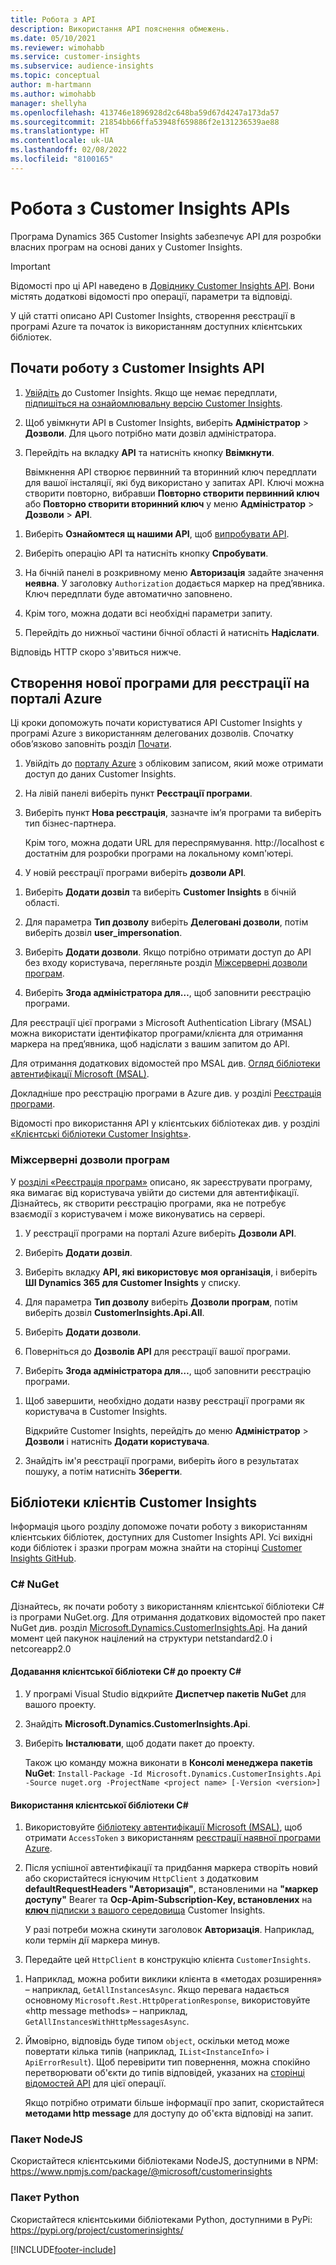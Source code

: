 ```yaml
---
title: Робота з API
description: Використання API пояснення обмежень.
ms.date: 05/10/2021
ms.reviewer: wimohabb
ms.service: customer-insights
ms.subservice: audience-insights
ms.topic: conceptual
author: m-hartmann
ms.author: wimohabb
manager: shellyha
ms.openlocfilehash: 413746e1896928d2c648ba59d67d4247a173da57
ms.sourcegitcommit: 21854bb66ffa53948f659886f2e131236539ae88
ms.translationtype: HT
ms.contentlocale: uk-UA
ms.lasthandoff: 02/08/2022
ms.locfileid: "8100165"
---
```

# <a name="work-with-customer-insights-apis"></a>Робота з Customer Insights APIs

Програма Dynamics 365 Customer Insights забезпечує API для розробки власних програм на основі даних у Customer Insights.

> [!IMPORTANT]
> Відомості про ці API наведено в [Довіднику Customer Insights API](https://developer.ci.ai.dynamics.com/api-details#api=CustomerInsights). Вони містять додаткові відомості про операції, параметри та відповіді.

У цій статті описано API Customer Insights, створення реєстрації в програмі Azure та початок із використанням доступних клієнтських бібліотек.

## <a name="get-started-trying-the-customer-insights-apis"></a>Почати роботу з Customer Insights API

1. [Увійдіть](https://home.ci.ai.dynamics.com) до Customer Insights. Якщо ще немає передплати, [підпишіться на ознайомлювальну версію Customer Insights](https://aka.ms/tryci).

1. Щоб увімкнути API в Customer Insights, виберіть **Адміністратор** > **Дозволи**. Для цього потрібно мати дозвіл адміністратора.

1. Перейдіть на вкладку **API** та натисніть кнопку **Ввімкнути**.    
 
   Ввімкнення API створює первинний та вторинний ключ передплати для вашої інсталяції, які буд використано у запитах API. Ключі можна створити повторно, вибравши **Повторно створити первинний ключ** або **Повторно створити вторинний ключ** у меню **Адміністратор** > **Дозволи** > **API**.

<!--  :::image type="content" source="media/enable-apis.gif" alt-text="Enable Customer Insights APIs."::: -->

1. Виберіть **Ознайомтеся щ нашими API**, щоб [випробувати API](https://developer.ci.ai.dynamics.com/api-details#api=CustomerInsights&operation=Get-all-instances).

1. Виберіть операцію API та натисніть кнопку **Спробувати**.

1. На бічній панелі в розкривному меню **Авторизація** задайте значення **неявна**. У заголовку `Authorization` додається маркер на пред’явника. Ключ передплати буде автоматично заповнено.
  
1. Крім того, можна додати всі необхідні параметри запиту.

1. Перейдіть до нижньої частини бічної області й натисніть **Надіслати**.

Відповідь HTTP скоро з'явиться нижче.

<!--   :::image type="content" source="media/try-apis.gif" alt-text="How to test the APIs."::: -->

## <a name="create-a-new-app-registration-in-the-azure-portal"></a>Створення нової програми для реєстрації на порталі Azure

Ці кроки допоможуть почати користуватися API Customer Insights у програмі Azure з використанням делегованих дозволів. Спочатку обов’язково заповніть розділ [Почати](#get-started-trying-the-customer-insights-apis).

1. Увійдіть до [порталу Azure](https://portal.azure.com) з обліковим записом, який може отримати доступ до даних Customer Insights.

1. На лівій панелі виберіть пункт **Реєстрації програми**.

1. Виберіть пункт **Нова реєстрація**, зазначте ім’я програми та виберіть тип бізнес-партнера.
 
   Крім того, можна додати URL для переспрямування. http://localhost є достатнім для розробки програми на локальному комп'ютері.

1. У новій реєстрації програми виберіть **дозволи API**.

<!--   :::image type="content" source="media/app-registration-1.gif" alt-text="How to set API permissions in App registration."::: -->

1. Виберіть **Додати дозвіл** та виберіть **Customer Insights** в бічній області.

1. Для параметра **Тип дозволу** виберіть **Делеговані дозволи**, потім виберіть дозвіл **user_impersonation**.

1. Виберіть **Додати дозволи**. Якщо потрібно отримати доступ до API без входу користувача, перегляньте розділ [Міжсерверні дозволи програм](#server-to-server-application-permissions).

1. Виберіть **Згода адміністратора для…**, щоб заповнити реєстрацію програми.

Для реєстрації цієї програми з Microsoft Authentication Library (MSAL) можна використати ідентифікатор програми/клієнта для отримання маркера на пред’явника, щоб надіслати з вашим запитом до API.

<!-- :::image type="content" source="media/grant-admin-consent.gif" alt-text="How to grant admin consent."::: -->

Для отримання додаткових відомостей про MSAL див. [Огляд бібліотеки автентифікації Microsoft (MSAL)](/azure/active-directory/develop/msal-overview).

Докладніше про реєстрацію програми в Azure див. у розділі [Реєстрація програми](/azure/active-directory/develop/quickstart-register-app.md#register-an-application).

Відомості про використання API у клієнтських бібліотеках див. у розділі [«Клієнтські бібліотеки Customer Insights»](#customer-insights-client-libraries).

### <a name="server-to-server-application-permissions"></a>Міжсерверні дозволи програм

У [розділі «Реєстрація програм»](#create-a-new-app-registration-in-the-azure-portal) описано, як зареєструвати програму, яка вимагає від користувача увійти до системи для автентифікації. Дізнайтесь, як створити реєстрацію програми, яка не потребує взаємодії з користувачем і може виконуватись на сервері.

1. У реєстрації програми на порталі Azure виберіть **Дозволи API**.

1. Виберіть **Додати дозвіл**. 

1. Виберіть вкладку **API, які використовує моя організація**, і виберіть **ШІ Dynamics 365 для Customer Insights** у списку. 

1. Для параметра **Тип дозволу** виберіть **Дозволи програм**, потім виберіть дозвіл **CustomerInsights.Api.All**.

1. Виберіть **Додати дозволи**.

1. Поверніться до **Дозволів API** для реєстрації вашої програми.

1. Виберіть **Згода адміністратора для…**, щоб заповнити реєстрацію програми.

 <!--  :::image type="content" source="media/grant-admin-consent.gif" alt-text="How to grant admin consent."::: -->

1. Щоб завершити, необхідно додати назву реєстрації програми як користувача в Customer Insights.  
   
   Відкрийте Customer Insights, перейдіть до меню **Адміністратор** > **Дозволи** і натисніть **Додати користувача**.

1. Знайдіть ім'я реєстрації програми, виберіть його в результатах пошуку, а потім натисніть **Зберегти**.

## <a name="customer-insights-client-libraries"></a>Бібліотеки клієнтів Customer Insights

Інформація цього розділу допоможе почати роботу з використанням клієнтських бібліотек, доступних для Customer Insights API. Усі вихідні коди бібліотек і зразки програм можна знайти на сторінці [Customer Insights GitHub](https://github.com/microsoft/Dynamics365-CustomerInsights-Client-Libraries). 

### <a name="c-nuget"></a>C# NuGet

Дізнайтесь, як почати роботу з використанням клієнтської бібліотеки C# із програми NuGet.org. Для отримання додаткових відомостей про пакет NuGet див. розділ [Microsoft.Dynamics.CustomerInsights.Api](https://www.nuget.org/packages/Microsoft.Dynamics.CustomerInsights.Api/). На даний момент цей пакунок націлений на структури netstandard2.0 і netcoreapp2.0

#### <a name="add-the-c-client-library-to-a-c-project"></a>Додавання клієнтської бібліотеки C# до проекту C#

1. У програмі Visual Studio відкрийте **Диспетчер пакетів NuGet** для вашого проекту.

1. Знайдіть **Microsoft.Dynamics.CustomerInsights.Api**.

1. Виберіть **Інсталювати**, щоб додати пакет до проекту.
 
   Також цю команду можна виконати в **Консолі менеджера пакетів NuGet**: `Install-Package -Id Microsoft.Dynamics.CustomerInsights.Api -Source nuget.org -ProjectName <project name> [-Version <version>]`

 <!--  :::image type="content" source="media/visual-studio-nuget-package.gif" alt-text="Add NuGet package to Visual Studio project."::: -->

#### <a name="use-the-c-client-library"></a>Використання клієнтської бібліотеки C#

1. Використовуйте [бібліотеку автентифікації Microsoft (MSAL)](/azure/active-directory/develop/msal-overview), щоб отримати `AccessToken` з використанням [реєстрації наявної програми Azure](#create-a-new-app-registration-in-the-azure-portal).

1. Після успішної автентифікації та придбання маркера створіть новий або скористайтеся існуючим `HttpClient` з додатковим **defaultRequestHeaders "Авторизація"**, встановленими на **"маркер доступу"** Bearer та **Ocp-Apim-Subscription-Key, встановлених** на [**ключ** підписки з вашого середовища](#get-started-trying-the-customer-insights-apis) Customer Insights.   
 
   У разі потреби можна скинути заголовок **Авторизація**. Наприклад, коли термін дії маркера минув.

1. Передайте цей `HttpClient` в конструкцію клієнта `CustomerInsights`.

<!--   :::image type="content" source="media/httpclient-sample.png" alt-text="Sample of httpclient."::: -->

1. Наприклад, можна робити виклики клієнта в «методах розширення» – наприклад, `GetAllInstancesAsync`. Якщо перевага надається основному `Microsoft.Rest.HttpOperationResponse`, використовуйте «http message methods» – наприклад, `GetAllInstancesWithHttpMessagesAsync`.

1. Ймовірно, відповідь буде типом `object`, оскільки метод може повертати кілька типів (наприклад, `IList<InstanceInfo>` і `ApiErrorResult`). Щоб перевірити тип повернення, можна спокійно перетворювати об'єкти до типів відповідей, указаних на [сторінці відомостей API](https://developer.ci.ai.dynamics.com/api-details#api=CustomerInsights) для цієї операції.    
   
   Якщо потрібно отримати більше інформації про запит, скористайтеся **методами http message** для доступу до об'єкта відповіді на запит.

### <a name="nodejs-package"></a>Пакет NodeJS

Скористайтеся клієнтськими бібліотеками NodeJS, доступними в NPM: https://www.npmjs.com/package/@microsoft/customerinsights

### <a name="python-package"></a>Пакет Python

Скористайтеся клієнтськими бібліотеками Python, доступними в PyPi: https://pypi.org/project/customerinsights/

[!INCLUDE[footer-include](../includes/footer-banner.md)]
